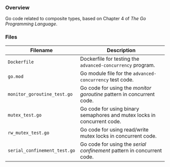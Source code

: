 ### Overview

Go code related to composite types, based on Chapter 4 of *The Go Programming Language*.

### Files

| Filename                     | Description                                                             |
|------------------------------|-------------------------------------------------------------------------|
| `Dockerfile`                 | Dockerfile for testing the `advanced-concurrency` program.              |
| `go.mod`                     | Go module file for the `advanced-concurrency` test code.                |
| `monitor_goroutine_test.go`  | Go code for using the *monitor goroutine* pattern in concurrent code.   |
| `mutex_test.go`              | Go code for using binary semaphores and mutex locks in concurrent code. |
| `rw_mutex_test.go`           | Go code for using read/write mutex locks in concurrent code.            |
| `serial_confinement_test.go` | Go code for using the *serial confinement* pattern in concurrent code.  |